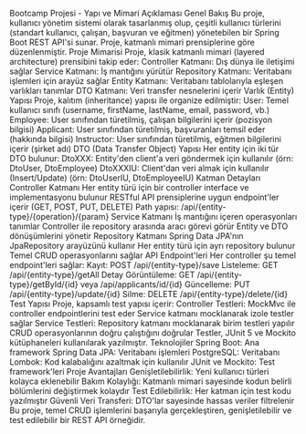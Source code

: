 Bootcamp Projesi - Yapı ve Mimari Açıklaması
Genel Bakış
Bu proje, kullanıcı yönetim sistemi olarak tasarlanmış olup, çeşitli kullanıcı türlerini (standart kullanıcı, çalışan, başvuran ve eğitmen) yönetebilen bir Spring Boot REST API'si sunar. Proje, katmanlı mimari prensiplerine göre düzenlenmiştir.
Proje Mimarisi
Proje, klasik katmanlı mimari (layered architecture) prensibini takip eder:
Controller Katmanı: Dış dünya ile iletişimi sağlar
Service Katmanı: İş mantığını yürütür
Repository Katmanı: Veritabanı işlemleri için arayüz sağlar
Entity Katmanı: Veritabanı tablolarıyla eşleşen varlıkları tanımlar
DTO Katmanı: Veri transfer nesnelerini içerir
Varlık (Entity) Yapısı
Proje, kalıtım (inheritance) yapısı ile organize edilmiştir:
User: Temel kullanıcı sınıfı (username, firstName, lastName, email, password, vb.)
Employee: User sınıfından türetilmiş, çalışan bilgilerini içerir (pozisyon bilgisi)
Applicant: User sınıfından türetilmiş, başvuranları temsil eder (hakkında bilgisi)
Instructor: User sınıfından türetilmiş, eğitmen bilgilerini içerir (şirket adı)
DTO (Data Transfer Object) Yapısı
Her entity için iki tür DTO bulunur:
DtoXXX: Entity'den client'a veri göndermek için kullanılır (örn: DtoUser, DtoEmployee)
DtoXXXIU: Client'dan veri almak için kullanılır (Insert/Update) (örn: DtoUserIU, DtoEmployeeIU)
Katman Detayları
Controller Katmanı
Her entity türü için bir controller interface ve implementasyonu bulunur
RESTful API prensiplerine uygun endpoint'ler içerir (GET, POST, PUT, DELETE)
Path yapısı: /api/{entity-type}/{operation}/{param}
Service Katmanı
İş mantığını içeren operasyonları tanımlar
Controller ile repository arasında aracı görevi görür
Entity ve DTO dönüşümlerini yönetir
Repository Katmanı
Spring Data JPA'nın JpaRepository arayüzünü kullanır
Her entity türü için ayrı repository bulunur
Temel CRUD operasyonlarını sağlar
API Endpoint'leri
Her controller şu temel endpoint'leri sağlar:
Kayıt: POST /api/{entity-type}/save
Listeleme: GET /api/{entity-type}/getAll
Detay Görüntüleme: GET /api/{entity-type}/getById/{id} veya /api/applicants/id/{id}
Güncelleme: PUT /api/{entity-type}/update/{id}
Silme: DELETE /api/{entity-type}/delete/{id}
Test Yapısı
Proje, kapsamlı test yapısı içerir:
Controller Testleri:
MockMvc ile controller endpointlerini test eder
Service katmanı mocklanarak izole testler sağlar
Service Testleri:
Repository katmanı mocklanarak birim testleri yapılır
CRUD operasyonlarının doğru çalıştığını doğrular
Testler, JUnit 5 ve Mockito kütüphaneleri kullanılarak yazılmıştır.
Teknolojiler
Spring Boot: Ana framework
Spring Data JPA: Veritabanı işlemleri
PostgreSQL: Veritabanı
Lombok: Kod kalabalığını azaltmak için kullanılır
JUnit ve Mockito: Test framework'leri
Proje Avantajları
Genişletilebilirlik: Yeni kullanıcı türleri kolayca eklenebilir
Bakım Kolaylığı: Katmanlı mimari sayesinde kodun belirli bölümlerini değiştirmek kolaydır
Test Edilebilirlik: Her katman için test kodu yazılmıştır
Güvenli Veri Transferi: DTO'lar sayesinde hassas veriler filtrelenir
Bu proje, temel CRUD işlemlerini başarıyla gerçekleştiren, genişletilebilir ve test edilebilir bir REST API örneğidir.
